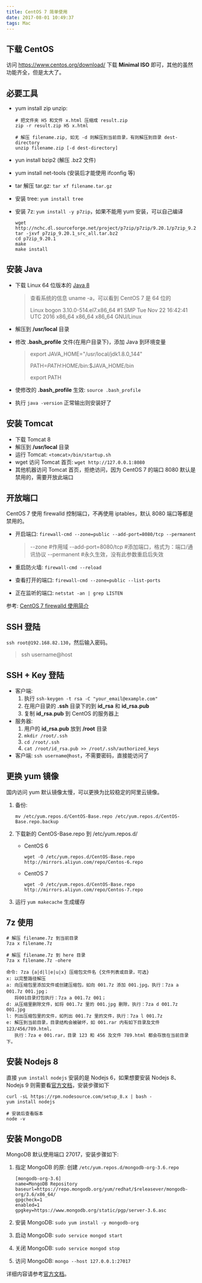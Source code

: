 ```yaml
---
title: CentOS 7 简单使用
date: 2017-08-01 10:49:37
tags: Mac
---
```


## 下载 CentOS

访问  <https://www.centos.org/download/> 下载 **Minimal ISO** 即可，其他的虽然功能齐全，但是太大了。

## 必要工具

* yum install zip unzip: 

  ```
  # 把文件夹 H5 和文件 x.html 压缩成 result.zip
  zip -r result.zip H5 x.html

  # 解压 filename.zip, 如无 -d 则解压到当前目录，有则解压到目录 dest-directory
  unzip filename.zip [-d dest-directory]
  ```

* yun install bzip2 (解压 .bz2 文件)

* yum install net-tools (安装后才能使用 ifconfig 等)

* tar 解压 tar.gz: `tar xf filename.tar.gz` 

* 安装 tree: `yum install tree`

* 安装 7z: `yum install -y p7zip`，如果不能用 yum 安装，可以自己编译

  ```
  wget http://nchc.dl.sourceforge.net/project/p7zip/p7zip/9.20.1/p7zip_9.20.1_src_all.tar.bz2
  tar -jxvf p7zip_9.20.1_src_all.tar.bz2
  cd p7zip_9.20.1
  make
  make install
  ```

  <!--more-->

## 安装 Java

* 下载 Linux 64  位版本的 [Java 8](http://www.oracle.com/technetwork/java/javase/downloads/jdk8-downloads-2133151.html)

  > 查看系统的信息 uname -a，可以看到 CentOS 7 是 64 位的
  >
  > Linux bogon 3.10.0-514.el7.x86\_64 #1 SMP Tue Nov 22 16:42:41 UTC 2016 x86_64 x86_64 x86_64 GNU/Linux

* 解压到 **/usr/local** 目录

* 修改 **.bash_profile** 文件(在用户目录下)，添加 Java 到环境变量

  > export JAVA_HOME="/usr/local/jdk1.8.0_144"
  >
  > PATH=$PATH:$HOME/bin:$JAVA_HOME/bin
  >
  > export PATH

* 使修改的 **.bash_profile** 生效: `source .bash_profile`

* 执行 `java -version` 正常输出则安装好了

## 安装 Tomcat

* 下载 Tomcat 8
* 解压到 **/usr/local** 目录
* 运行 Tomcat: `<tomcat>/bin/startup.sh`
* wget 访问 Tomcat 首页: `wget http://127.0.0.1:8080` 
* 其他机器访问 Tomcat 首页，拒绝访问，因为 CentOS 7 的端口 8080 默认是禁用的，需要开放此端口

## 开放端口

CentOS 7 使用 firewalld 控制端口，不再使用 iptables，默认 8080 端口等都是禁用的。

* 开启端口: `firewall-cmd --zone=public --add-port=8080/tcp --permanent`

  > --zone #作用域
  > --add-port=8080/tcp  #添加端口，格式为：端口/通讯协议
  > --permanent  #永久生效，没有此参数重启后失效

* 重启防火墙: `firewall-cmd --reload`

* 查看打开的端口: `firewall-cmd --zone=public --list-ports`

* 正在监听的端口: `netstat -an | grep LISTEN` 

参考: [CentOS 7 firewalld 使用简介](http://blog.csdn.net/spxfzc/article/details/39645133)

## SSH 登陆

`ssh root@192.168.82.130`，然后输入密码。

> ssh username@host

## SSH + Key 登陆

* 客户端: 
  1. 执行 `ssh-keygen -t rsa -C "your_email@example.com"`
  2. 在用户目录的 **.ssh** 目录下的到 **id_rsa** 和 **id_rsa.pub**
  3. 复制 **id_rsa.pub** 到 CentOS 的服务器上
* 服务器:
  1. 用户的 **id_rsa.pub** 放到 **/root** 目录
  2. `mkdir /root/.ssh`
  3. `cd /root/.ssh`
  4. `cat /root/id_rsa.pub >> /root/.ssh/authorized_keys`
* 客户端: `ssh username@host`，不需要密码，直接能访问了

## 更换 yum 镜像

国内访问 yum 默认镜像太慢，可以更换为比较稳定的阿里云镜像。

1. 备份:

   ```
   mv /etc/yum.repos.d/CentOS-Base.repo /etc/yum.repos.d/CentOS-Base.repo.backup
   ```

2. 下载新的 CentOS-Base.repo 到 /etc/yum.repos.d/

   * CentOS 6

     ```
     wget -O /etc/yum.repos.d/CentOS-Base.repo http://mirrors.aliyun.com/repo/Centos-6.repo
     ```

   * CentOS 7

     ```
     wget -O /etc/yum.repos.d/CentOS-Base.repo http://mirrors.aliyun.com/repo/Centos-7.repo
     ```

3. 运行 `yum makecache` 生成缓存

## 7z 使用

```
# 解压 filename.7z 到当前目录
7za x filename.7z

# 解压 filename.7z 到 here 目录
7za x filename.7z -ohere

命令: 7za {a|d|l|e|u|x} 压缩包文件名 {文件列表或目录，可选}
x: 以完整路径解压
a: 向压缩包里添加文件或创建压缩包，如向 001.7z 添加 001.jpg，执行：7za a 001.7z 001.jpg；
   将001目录打包执行：7za a 001.7z 001；
d: 从压缩里删除文件，如将 001.7z 里的 001.jpg 删除，执行：7za d 001.7z 001.jpg
l: 列出压缩包里的文件，如列出 001.7z 里的文件，执行：7za l 001.7z
e: 解压到当前目录，目录结构会被破坏，如 001.rar 内有如下目录及文件 123/456/789.html，
   执行：7za e 001.rar，目录 123 和 456 及文件 789.html 都会存放在当前目录下。
```

## 安装 Nodejs 8

直接 `yum install nodejs` 安装的是 Nodejs 6，如果想要安装 Nodejs 8、Nodejs 9 则需要看[官方文档](https://www.hugeserver.com/kb/install-nodejs8-centos7-debian8-ubuntu16/)，安装步骤如下

```
curl -sL https://rpm.nodesource.com/setup_8.x | bash -
yum install nodejs

# 安装后查看版本
node -v
```

## 安装 MongoDB

MongoDB 默认使用端口 27017，安装步骤如下:

1. 指定 MongoDB 的原: 创建 `/etc/yum.repos.d/mongodb-org-3.6.repo`

   ```
   [mongodb-org-3.6]
   name=MongoDB Repository
   baseurl=https://repo.mongodb.org/yum/redhat/$releasever/mongodb-org/3.6/x86_64/
   gpgcheck=1
   enabled=1
   gpgkey=https://www.mongodb.org/static/pgp/server-3.6.asc
   ```

2. 安装 MongoDB: `sudo yum install -y mongodb-org`

3. 启动 MongoDB: `sudo service mongod start`

4. 关闭 MongoDB: `sudo service mongod stop`

5. 访问 MongoDB: `mongo --host 127.0.0.1:27017`

详细内容请参考[官方文档](https://docs.mongodb.com/manual/tutorial/install-mongodb-on-red-hat/#configure-the-package-management-system-yum)。